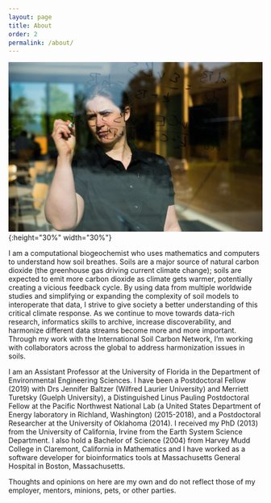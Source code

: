 ```yaml
---
layout: page
title: About
order: 2
permalink: /about/
---
```


![Dr. Todd-Brown writing a diagram on a window.](./assets/Todd-BrownWEB-5.jpg){:height="30%" width="30%"}

I am a computational biogeochemist who uses mathematics and computers to understand how soil breathes. Soils are a major source of natural carbon dioxide (the greenhouse gas driving current climate change); soils are expected to emit more carbon dioxide as climate gets warmer, potentially creating a vicious feedback cycle.
By using data from multiple worldwide studies and simplifying or expanding the complexity of soil models to interoperate that data, I strive to give society a better understanding of this critical climate response. 
As we continue to move towards data-rich research, informatics skills to archive, increase discoverability, and harmonize different data streams become more and more important.
Through my work with the International Soil Carbon Network, I’m working with collaborators across the global to address harmonization issues in soils.

I am an Assistant Professor at the University of Florida in the Department of Environmental Engineering Sciences.
I have been a Postdoctoral Fellow (2019) with Drs Jennifer Baltzer (Wilfred Laurier University) and Merriett Turetsky (Guelph University), a Distinguished Linus Pauling Postdoctoral Fellow at the Pacific Northwest National Lab (a United States Department of Energy laboratory in Richland, Washington) (2015-2018), and a Postdoctoral Researcher at the University of Oklahoma (2014). 
I received my PhD (2013) from the University of California, Irvine from the Earth System Science Department. I also hold a Bachelor of Science (2004) from Harvey Mudd College in Claremont, California in Mathematics and I have worked as a software developer for bioinformatics tools at Massachusetts General Hospital in Boston, Massachusetts.


Thoughts and opinions on here are my own and do not reflect those of my employer, mentors, minions, pets, or other parties.
